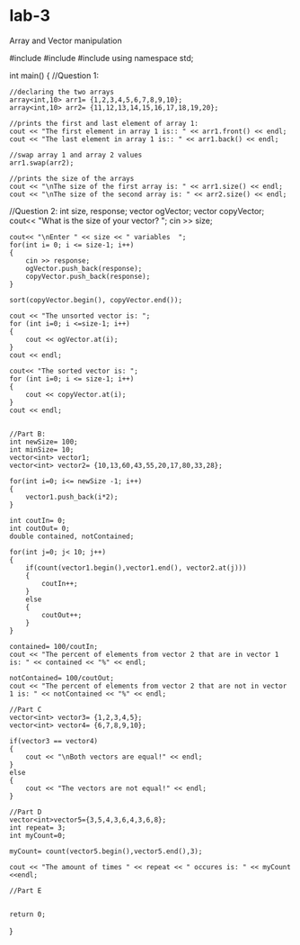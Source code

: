 # lab-3
Array and Vector manipulation 

#include <iostream>
#include <array>
#include <vector>
using namespace std;

int main()
{
//Question 1: 

    //declaring the two arrays 
    array<int,10> arr1= {1,2,3,4,5,6,7,8,9,10};
    array<int,10> arr2= {11,12,13,14,15,16,17,18,19,20};
    
    //prints the first and last element of array 1: 
    cout << "The first element in array 1 is:: " << arr1.front() << endl;
    cout << "The last element in array 1 is:: " << arr1.back() << endl; 
    
    //swap array 1 and array 2 values 
    arr1.swap(arr2);
    
    //prints the size of the arrays 
    cout << "\nThe size of the first array is: " << arr1.size() << endl;
    cout << "\nThe size of the second array is: " << arr2.size() << endl;
    
//Question 2: 
    int size, response;
    vector <int> ogVector;
    vector <int> copyVector;
    cout<< "What is the size of your vector? ";
    cin >> size;
    
    cout<< "\nEnter " << size << " variables  ";
    for(int i= 0; i <= size-1; i++)
    {
        cin >> response;
        ogVector.push_back(response); 
        copyVector.push_back(response);
    }
    
    sort(copyVector.begin(), copyVector.end());
    
    cout << "The unsorted vector is: ";
    for (int i=0; i <=size-1; i++)
    {
        cout << ogVector.at(i);
    }
    cout << endl;
    
    cout<< "The sorted vector is: ";
    for (int i=0; i <= size-1; i++)
    {
        cout << copyVector.at(i);
    }
    cout << endl;
    

    //Part B: 
    int newSize= 100;
    int minSize= 10;
    vector<int> vector1;
    vector<int> vector2= {10,13,60,43,55,20,17,80,33,28};
    
    for(int i=0; i<= newSize -1; i++)
    {
        vector1.push_back(i*2);
    }
    
    int coutIn= 0;
    int coutOut= 0;
    double contained, notContained; 
    
    for(int j=0; j< 10; j++)
    {
        if(count(vector1.begin(),vector1.end(), vector2.at(j)))
        {
            coutIn++;
        }
        else
        {
            coutOut++;
        }
    }

    contained= 100/coutIn;
    cout << "The percent of elements from vector 2 that are in vector 1 is: " << contained << "%" << endl;
    
    notContained= 100/coutOut;
    cout << "The percent of elements from vector 2 that are not in vector 1 is: " << notContained << "%" << endl;
    
    //Part C
    vector<int> vector3= {1,2,3,4,5};
    vector<int> vector4= {6,7,8,9,10};
    
    if(vector3 == vector4)
    {
        cout << "\nBoth vectors are equal!" << endl;
    }
    else
    {
        cout << "The vectors are not equal!" << endl; 
    }

    //Part D
    vector<int>vector5={3,5,4,3,6,4,3,6,8};
    int repeat= 3;
    int myCount=0;
    
    myCount= count(vector5.begin(),vector5.end(),3);

    cout << "The amount of times " << repeat << " occures is: " << myCount <<endl;
    
    //Part E

    
    return 0;
}
